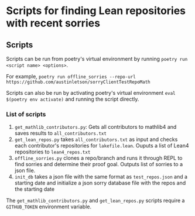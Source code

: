 # Scripts for finding Lean repositories with recent sorries

## Scripts

Scripts can be run from poetry's virtual environment by running
`poetry run <script name> <options>`. 

For example, `poetry run offline_sorries --repo-url https://github.com/austinletson/sorryClientTestRepoMath`

Scripts can also be run by activating poetry's virtual environment `eval $(poetry env activate)` and running the script directly.


### List of scripts

1. `get_mathlib_contributors.py`: Gets all contributors to mathlib4 and saves
   results to `all_contributors.txt`
2. `get_lean_repos.py` takes `all_contributors.txt` as input and checks each contributor's repositories for `lakefile.lean`. Ouputs a list of Lean4 repositories to `lean4_repos.txt`
3. `offline_sorries.py` clones a repo/branch and runs it through REPL to find
   sorries and determine their proof goal. Outputs list of sorries to a json
   file.
6. `init_db` takes a json file with the same format as `test_repos.json` and a starting date and initialize a json sorry database file with the repos and the starting date

The `get_mathlib_contributors.py` and `get_lean_repos.py` scripts require a `GITHUB_TOKEN` environment variable.